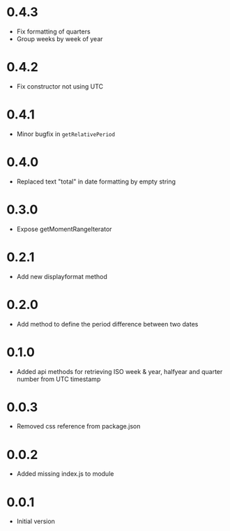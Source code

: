 # 0.4.3

- Fix formatting of quarters
- Group weeks by week of year

# 0.4.2

- Fix constructor not using UTC

# 0.4.1

- Minor bugfix in `getRelativePeriod`

# 0.4.0

- Replaced text "total" in date formatting by empty string

# 0.3.0

- Expose getMomentRangeIterator

# 0.2.1

- Add new displayformat method

# 0.2.0

- Add method to define the period difference  between two dates

# 0.1.0

- Added api methods for retrieving ISO week & year, halfyear and quarter number from UTC timestamp

# 0.0.3

- Removed css reference from package.json

# 0.0.2

- Added missing index.js to module

# 0.0.1

- Initial version
